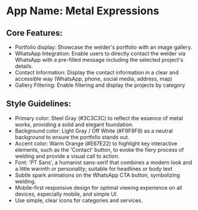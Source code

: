 # **App Name**: Metal Expressions

## Core Features:

- Portfolio display: Showcase the welder's portfolio with an image gallery.
- WhatsApp Integration: Enable users to directly contact the welder via WhatsApp with a pre-filled message including the selected project's details.
- Contact Information: Display the contact information in a clear and accessible way (WhatsApp, phone, social media, address, map)
- Gallery Filtering: Enable filtering and display the projects by category

## Style Guidelines:

- Primary color: Steel Gray (#3C3C3C) to reflect the essence of metal works, providing a solid and elegant foundation.
- Background color: Light Gray / Off White (#F9F9F9) as a neutral background to ensure the portfolio stands out.
- Accent color: Warm Orange (#E67E22) to highlight key interactive elements, such as the 'Contact' button, to evoke the fiery process of welding and provide a visual call to action.
- Font: 'PT Sans', a humanist sans-serif that combines a modern look and a little warmth or personality; suitable for headlines or body text
- Subtle spark animations on the WhatsApp CTA button, symbolizing welding.
- Mobile-first responsive design for optimal viewing experience on all devices, especially mobile, and simple UI.
- Use simple, clear icons for categories and services.